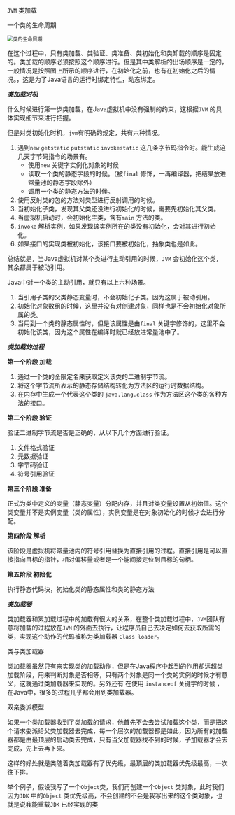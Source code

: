 `JVM` 类加载

一个类的生命周期

<img src="G:\笔记\关于面试\类的生命周期.png" alt="类的生命周期" style="zoom:80%;" />

在这个过程中，只有类加载、类验证、类准备、类初始化和类卸载的顺序是固定的。类加载的顺序必须按照这个顺序进行。但是其中类解析的出场顺序是一定的，一般情况是按照图上所示的顺序进行，在初始化之前，也有在初始化之后的情况。，这是为了Java语言的运行时绑定特性，动态绑定。

***类加载时机***

什么时候进行第一步类加载，在Java虚拟机中没有强制的约束，这根据`JVM` 的具体实现细节来进行把握。

但是对类初始化时机，`jvm`有明确的规定，共有六种情况。

1. 遇到`new` `getstatic` `putstatic` `invokestatic` 这几条字节码指令时。能生成这几天字节码指令的场景有。
   - 使用`new` 关键字实例化对象的时候
   - 读取一个类的静态字段的时候。（被`final` 修饰，一再编译器，把结果放进常量池的静态字段除外）
   - 调用一个类的静态方法的时候。
2. 使用反射类的包的方法对类型进行反射调用的时候。
3. 当初始化子类，发现其父类还没进行初始化的时候，需要先初始化其父类。
4. 当虚拟机启动时，会初始化主类，含有`main` 方法的类。
5. `invoke` 解析实例，如果发现该实例所在的类没有初始化，会对其进行初始化。
6. 如果接口的实现类被初始化，该接口要被初始化，抽象类也是如此。

总结就是，当Java虚拟机对某个类进行主动引用的时候，`JVM` 会初始化这个类，其余都属于被动引用。

Java中对一个类的主动引用，就只有以上六种场景。

1. 当引用子类的父类静态变量时，不会初始化子类。因为这属于被动引用。 
2. 初始化对象数组的时候，这里并没有对创建对象，同样也是不会初始化对象所属的类。
3. 当用到一个类的静态属性时，但是该属性是由`final` 关键字修饰的，这里不会初始化该类，因为这个属性在编译时就已经放进常量池中了。



***类加载的过程***

**第一个阶段 加载**

1. 通过一个类的全限定名来获取定义该类的二进制字节流。
2. 将这个字节流所表示的静态存储结构转化为方法区的运行时数据结构。
3. 在内存中生成一个代表这个类的 `java.lang.class` 作为方法区这个类的各种方法的接口。

**第二个阶段 验证**

验证二进制字节流是否是正确的，从以下几个方面进行验证。

1. 文件格式验证
2. 元数据验证
3. 字节码验证
4. 符号引用验证

**第三个阶段 准备**

正式为类中定义的变量（静态变量）分配内存，并且对类变量设置从初始值。这个类变量并不是实例变量（类的属性），实例变量是在对象初始化的时候才会进行分配。

**第四阶段  解析**

该阶段是虚拟机将常量池内的符号引用替换为直接引用的过程。直接引用是可以直接指向目标的指针，相对偏移量或者是一个能间接定位到目标的句柄。

**第五阶段  初始化**

执行静态代码块，初始化类的静态属性和类的静态方法





***类加载器***

类加载器和累加载过程中的加载有很大的关系，在整个类加载过程中，`JVM`团队有意将加载的过程放在`JVM` 的外面去执行，让程序员自己去决定如何去获取所需的类，实现这个动作的代码被称为类加载器 `Class loader`。

类与类加载器



类加载器虽然只有来实现类的加载动作，但是在Java程序中起到的作用却远超类加载阶段，用来判断对象是否相等，只有两个对象是同一个类的实例的时候才有意义，这就通过类加载器来实现的。另外还有 在使用 `instanceof` 关键字的时候 ，在Java中，很多的过程几乎都会用到类加载器。



双亲委派模型



如果一个类加载器收到了类加载的请求，他首先不会去尝试加载这个类，而是把这个请求委派给父类加载器去完成，每一个层次的加载器都是如此，因为所有的加载器都是由最顶层的启动类去完成，只有当父加载器找不到的时候，子加载器才会去完成，先上去再下来。

这样的好处就是类随着类加载器有了优先级，最顶层的类加载器优先级最高，一次往下排。

举个例子，假设我写了一个`Object`类，我们再创建一个`Object` 类对象，此时我们因为`JDK` 中的`Object` 类优先级高，不会创建的不会是我写出来的这个类对象，也就是说我能重载`JDK` 已经实现的类

